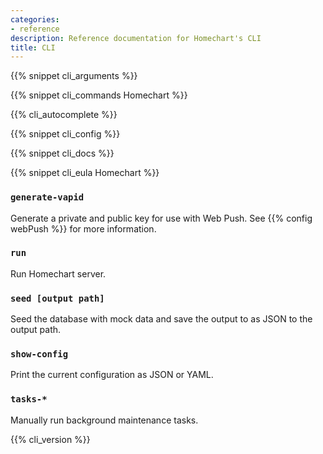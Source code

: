 ```yaml
---
categories:
- reference
description: Reference documentation for Homechart's CLI
title: CLI
---
```


{{% snippet cli_arguments %}}

{{% snippet cli_commands Homechart %}}

{{% cli_autocomplete %}}

{{% snippet cli_config %}}

{{% snippet cli_docs %}}

{{% snippet cli_eula Homechart %}}

### `generate-vapid`

Generate a private and public key for use with Web Push.  See {{% config webPush %}} for more information.

### `run`

Run Homechart server.

### `seed [output path]`

Seed the database with mock data and save the output to as JSON to the output path.

### `show-config`

Print the current configuration as JSON or YAML.

### `tasks-*`

Manually run background maintenance tasks.

{{% cli_version %}}

